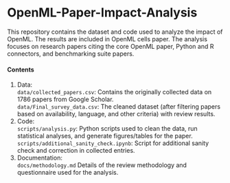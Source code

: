 # OpenML-Paper-Impact-Analysis
This repository contains the dataset and code used to analyze the impact of OpenML. The results are included in OpenML cells paper. The analysis focuses on research papers citing the core OpenML paper, Python and R connectors, and benchmarking suite papers.

#### Contents
1. Data: \
`data/collected_papers.csv`: Contains the originally collected data on 1786 papers from Google Scholar. \
`data/Final_survey_data.csv`: The cleaned dataset (after filtering papers based on availability, language, and other criteria) with review results. 
2. Code: \
   `scripts/analysis.py`: Python scripts used to clean the data, run statistical analyses, and generate figures/tables for the paper. \
   `scripts/additional_sanity_check.ipynb`: Script for additional sanity check and correction in collected entries. 
4. Documentation: \
`docs/methodology.md` Details of the review methodology and questionnaire used for the analysis.
